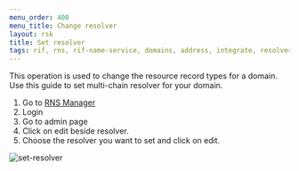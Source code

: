 ```yaml
---
menu_order: 400
menu_title: Change resolver
layout: rsk
title: Set resolver
tags: rif, rns, rif-name-service, domains, address, integrate, resolver, node, sdk, libraries, infrastructure, protocols, mvp, design, rbtc, defi, decentralized, quick-start, guides, tutorial, networks, dapps, tools, rootstock, rsk, ethereum, smart-contracts, install, get-started, how-to, mainnet, testnet, contracts, wallets, web3, crypto
---
```


This operation is used to change the resource record types for a domain. Use this guide to set multi-chain resolver for your domain.

1. Go to [RNS Manager](https://manager.rns.rifos.org)
2. Login
3. Go to admin page
4. Click on edit beside resolver.
5. Choose the resolver you want to set and click on edit.

![set-resolver](/assets/img/rns/set-resolver.png)
